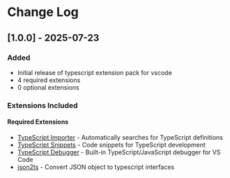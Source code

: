 # Change Log

## [1.0.0] - 2025-07-23

### Added
- Initial release of typescript extension pack for vscode
- 4 required extensions
- 0 optional extensions

### Extensions Included

#### Required Extensions
- [TypeScript Importer](https://marketplace.visualstudio.com/items?itemName&#x3D;ms-vscode.vscode-typescript-next) - Automatically searches for TypeScript definitions
- [TypeScript Snippets](https://marketplace.visualstudio.com/items?itemName&#x3D;ms-vscode.vscode-typescript-next) - Code snippets for TypeScript development
- [TypeScript Debugger](https://marketplace.visualstudio.com/items?itemName&#x3D;ms-vscode.js-debug) - Built-in TypeScript/JavaScript debugger for VS Code
- [json2ts](https://marketplace.visualstudio.com/items?itemName&#x3D;GregorBiswanger.json2ts) - Convert JSON object to typescript interfaces

